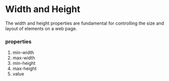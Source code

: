 # Width and Height

The width and height properties are fundamental for controlling the size and layout of elements on a web page.

### properties

1. min-width
2. max-width
3. min-height
4. max-height
5. value

